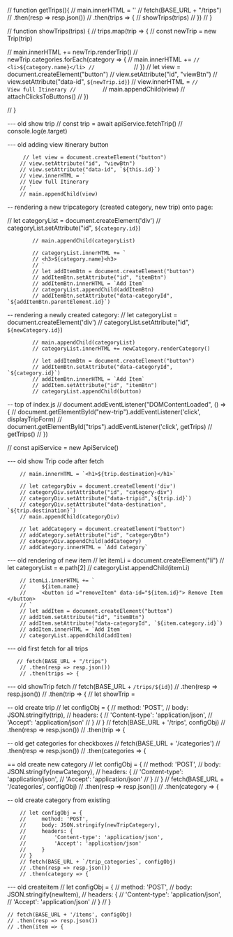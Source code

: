 // function getTrips(){
//     main.innerHTML = ''
//     fetch(BASE_URL + "/trips")
//     .then(resp => resp.json())
//     .then(trips => {
//         showTrips(trips)
//     })
// }

// function showTrips(trips) { 
//     trips.map(trip => {
//         const newTrip = new Trip(trip)

//         main.innerHTML += newTrip.renderTrip()
//         newTrip.categories.forEach(category => {
//             main.innerHTML += `
//             <li>${category.name}</li>
//             `
//         })
//         let view = document.createElement("button")
//         view.setAttribute("id", "viewBtn")
//         view.setAttribute("data-id", `${newTrip.id}`)
//         view.innerHTML = `
//         View full Itinerary
//         `
//         main.appendChild(view)
//         attachClicksToButtons()
//     })
    
// }


 --- old show trip 
     // const trip = await apiService.fetchTrip()
    // console.log(e.target)

--- old adding view itinerary button

         // let view = document.createElement("button")
        // view.setAttribute("id", "viewBtn")
        // view.setAttribute("data-id", `${this.id}`)
        // view.innerHTML = `
        // View full Itinerary
        // `
        // main.appendChild(view)

-- rendering a new tripcategory (created category, new trip) onto page: 

 // let categoryList = document.createElement('div')
            // categoryList.setAttribute("id", `${category.id}`)
            
            // main.appendChild(categoryList)
            
            // categoryList.innerHTML += `
            // <h3>${category.name}<h3>
            // `
            // let addItemBtn = document.createElement("button")
            // addItemBtn.setAttribute("id", "itemBtn")
            // addItemBtn.innerHTML = `Add Item`
            // categoryList.appendChild(addItemBtn)
            // addItemBtn.setAttribute("data-categoryId", `${addItemBtn.parentElement.id}`)

-- rendering a newly created category: 
    // let categoryList = document.createElement('div')
            // categoryList.setAttribute("id", `${newCategory.id}`)
            
            // main.appendChild(categoryList)
            // categoryList.innerHTML += newCategory.renderCategory()

            // let addItemBtn = document.createElement("button")
            // addItemBtn.setAttribute("data-categoryId", `${category.id}`)
            // addItemBtn.innerHTML = `Add Item`
            // addItem.setAttribute("id", "itemBtn")
            // categoryList.appendChild(button)

-- top of index.js
    // document.addEventListener("DOMContentLoaded", () => {
//     document.getElementById("new-trip").addEventListener('click', displayTripForm)
//     document.getElementById("trips").addEventListener('click', getTrips)
//     getTrips()
// })

// const apiService = new ApiService()

--- old show Trip code after fetch 

        // main.innerHTML = `<h1>${trip.destination}</h1>`

        // let categoryDiv = document.createElement('div')
        // categoryDiv.setAttribute("id", "category-div")
        // categoryDiv.setAttribute("data-tripid",`${trip.id}`)
        // categoryDiv.setAttribute("data-destination", `${trip.destination}`)
        // main.appendChild(categoryDiv)

        // let addCategory = document.createElement("button")
        // addCategory.setAttribute("id", "categoryBtn")
        // categoryDiv.appendChild(addCategory)
        // addCategory.innerHTML = `Add Category`

--- old rendering of new item 
        // let itemLi = document.createElement("li")
        // let categoryList = e.path[2]
        // categoryList.appendChild(itemLi)

        // itemLi.innerHTML += `
        //     ${item.name}
        //     <button id ="removeItem" data-id="${item.id}"> Remove Item </button>
        // `
        // let addItem = document.createElement("button")
        // addItem.setAttribute("id", "itemBtn")
        // addItem.setAttribute("data-categoryId", `${item.category.id}`)
        // addItem.innerHTML = `Add Item`
        // categoryList.appendChild(addItem)
        
--- old first fetch for all trips 

       // fetch(BASE_URL + "/trips")
        // .then(resp => resp.json())
        // .then(trips => {

--- old showTrip fetch 
    // fetch(BASE_URL + `/trips/${id}`)
    // .then(resp => resp.json())
    // .then(trip => {
        // let showTrip = 


-- old create trip
 // let configObj = {
    //     method: 'POST',
    //     body: JSON.stringify(trip),
    //     headers: {
    //         'Content-type': 'application/json',
    //         'Accept': 'application/json'
    //     }
    // }
    // fetch(BASE_URL + '/trips', configObj)
    // .then(resp => resp.json())
    // .then(trip => {

-- old get categories for checkboxes 
        // fetch(BASE_URL + '/categories')
    // .then(resp => resp.json())
    // .then(categories => {


== old create new category 
     // let configObj = {
        //     method: 'POST',
        //     body: JSON.stringify(newCategory),
        //     headers: {
        //         'Content-type': 'application/json',
        //         'Accept': 'application/json'
        //     }
        // }
        // fetch(BASE_URL + '/categories', configObj)
        // .then(resp => resp.json())
        // .then(category => {


-- old create category from existing

        // let configObj = {
        //     method: 'POST',
        //     body: JSON.stringify(newTripCategory),
        //     headers: {
        //         'Content-type': 'application/json',
        //         'Accept': 'application/json'
        //     }
        // }
        // fetch(BASE_URL + `/trip_categories`, configObj)
        // .then(resp => resp.json())
        // .then(category => {

--- old createitem 
 // let configObj = {
    //     method: 'POST',
    //     body: JSON.stringify(newItem),
    //     headers: {
    //         'Content-type': 'application/json',
    //         'Accept': 'application/json'
    //     }
    // }

    // fetch(BASE_URL + '/items', configObj)
    // .then(resp => resp.json())
    // .then(item => {
